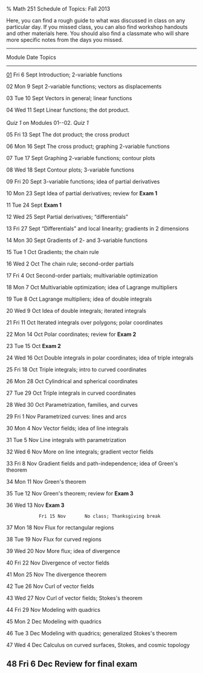% Math 251 Schedule of Topics: Fall 2013

Here, you can find a rough guide to what was discussed in class on any
particular day. If you missed class, you can also find workshop handouts
and other materials here. You should also find a classmate who will share
more specific notes from the days you missed.


------------------------------------------------------------------------------------
 Module            Date          Topics
------------  ---------------    ---------------------------------------------------
  [01][m01]     Fri 6 Sept       Introduction; 2-variable functions
                                                                  
  02            Mon 9 Sept       2-variable functions; vectors as displacements
      
  03            Tue 10 Sept      Vectors in general; linear functions
                                                                       
  04            Wed 11 Sept      Linear functions; the dot product. <br />
                <br />           *Quiz 1* on Modules 01--02.
                *Quiz 1*         
                                                                       
  05            Fri 13 Sept      The dot product; the cross product
                                                                       
  06            Mon 16 Sept      The cross product; graphing 2-variable functions
                                                                       
  07            Tue 17 Sept      Graphing 2-variable functions; contour plots
                                                                       
  08            Wed 18 Sept      Contour plots; 3-variable functions
                                                                       
  09            Fri 20 Sept      3-variable functions; idea of partial derivatives
                                                                       
  10            Mon 23 Sept      Idea of partial derivatives; review for **Exam 1**
                                                                        
  11            Tue 24 Sept      **Exam 1**
                                                                       
  12            Wed 25 Sept      Partial derivatives; &ldquo;differentials&rdquo;
                                                                       
  13            Fri 27 Sept      &ldquo;Differentials&rdquo; and local linearity; gradients in 2 dimensions 
                                                                       
  14            Mon 30 Sept      Gradients of 2- and 3-variable functions
                                                                       
  15            Tue 1 Oct        Gradients; the chain rule
                                                                       
  16            Wed 2 Oct        The chain rule; second-order partials
                                                                       
  17            Fri 4 Oct        Second-order partials; multivariable optimization
                                                                       
  18            Mon 7 Oct        Multivariable optimization; idea of Lagrange multipliers
                                                                                                   
  19            Tue 8 Oct        Lagrange multipliers; idea of double integrals
                                                                       
  20            Wed 9 Oct        Idea of double integrals; iterated integrals
                                                                       
  21            Fri 11 Oct       Iterated integrals over polygons; polar coordinates
                                                                       
  22            Mon 14 Oct       Polar coordinates; review for **Exam 2**
                                                                       
  23            Tue 15 Oct       **Exam 2**
                                                                       
  24            Wed 16 Oct       Double integrals in polar coordinates; idea of triple integrals
                                                                       
  25            Fri 18 Oct       Triple integrals; intro to curved coordinates
                                                                       
  26            Mon 28 Oct       Cylindrical and spherical coordinates
                                                                       
  27            Tue 29 Oct       Triple integrals in curved coordinates
                                                                       
  28            Wed 30 Oct       Parametrization, families, and curves
                                                                       
  29            Fri 1 Nov        Parametrized curves: lines and arcs
                                                                       
  30            Mon 4 Nov        Vector fields; idea of line integrals
                                                                       
  31            Tue 5 Nov        Line integrals with parametrization
                                                                       
  32            Wed 6 Nov        More on line integrals; gradient vector fields
                                                                       
  33            Fri 8 Nov        Gradient fields and path-independence; idea of Green's theorem
                                                                       
  34            Mon 11 Nov       Green's theorem
                                                                       
  35            Tue 12 Nov       Green's theorem; review for **Exam 3**
                                                                       
  36            Wed 13 Nov       **Exam 3**
                                                                       
                Fri 15 Nov       No class; Thanksgiving break
                                                                       
  37            Mon 18 Nov       Flux for rectangular regions
                                                                       
  38            Tue 19 Nov       Flux for curved regions
                                                                       
  39            Wed 20 Nov       More flux; idea of divergence
                                                                       
  40            Fri 22 Nov       Divergence of vector fields
                                                                       
  41            Mon 25 Nov       The divergence theorem
                                                                       
  42            Tue 26 Nov       Curl of vector fields
                                                                       
  43            Wed 27 Nov       Curl of vector fields; Stokes's theorem
                                                                       
  44            Fri 29 Nov       Modeling with quadrics
                                                                       
  45            Mon 2 Dec        Modeling with quadrics
                                                                       
  46            Tue 3 Dec        Modeling with quadrics; generalized Stokes's theorem
                                                                       
  47            Wed 4 Dec        Calculus on curved surfaces, Stokes, and cosmic topology
                                                                       
  48            Fri 6 Dec        Review for final exam
------------------------------------------------------------------------------------

[m01]: modules/01_Intro_to_2-variable_functions/Module.html
